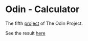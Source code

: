 # Odin - Calculator
The fifth [project](https://www.theodinproject.com/lessons/foundations-calculator) of The Odin Project.

See the result [here](https://pinsonjulien.github.io/odin-calculator/)